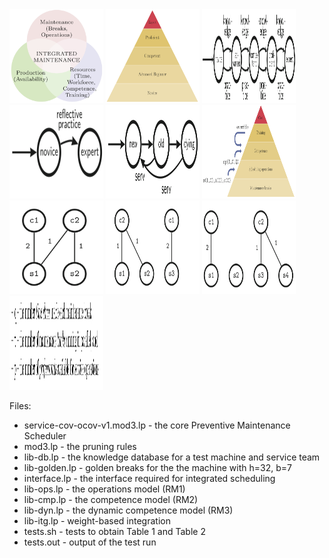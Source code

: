 <img src="images/integrated.png" width="150" height="150">
<img src="images/Benner.png" width="150" height="150">
<img src="images/BennerFSM.png" width="150" height="150">
<img src="images/BennerSimple.png" width="150" height="150">
<img src="images/Reset.png" width="150" height="150">
<img src="images/interfaces.png" width="150" height="150">
<img src="images/ops1.png" width="150" height="150">
<img src="images/ops2.png" width="150" height="150">
<img src="images/ops3.png" width="150" height="150">
<img src="images/params.png" width="150" height="150">

Files:

* service-cov-ocov-v1.mod3.lp - the core Preventive Maintenance Scheduler
* mod3.lp - the pruning rules
* lib-db.lp - the knowledge database for a test machine and service team
* lib-golden.lp - golden breaks for the the machine with h=32, b=7
* interface.lp - the interface required for integrated scheduling
* lib-ops.lp - the operations model (RM1)
* lib-cmp.lp - the competence model (RM2)
* lib-dyn.lp - the dynamic competence model (RM3)
* lib-itg.lp - weight-based integration
* tests.sh - tests to obtain Table 1 and Table 2
* tests.out - output of the test run


